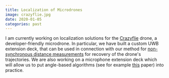 ```yaml
---
title: Localization of Microdrones
image: crazyflie.jpg
date: 2020-01-05
categories: past
--- 
```


I am currently working on localization solutions for the [Crazyflie](https://www.bitcraze.io/products/crazyflie-2-1/) drone, a developer-friendly microdrone. In particular, we have built a custom UWB extension deck, that can be used in connection with our method for [non-synchronous distance measurements](/publications/Pacholska2020.html) for recovery of the drone's trajectories. We are also working on a microphone extension deck which will allow us to put angle-based algorithms (see for example [this](/publications/Duembgen2020.html) paper) into practice. 

